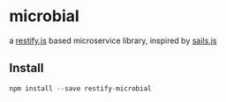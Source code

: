 # microbial
a [restify.js](http://restify.com) based microservice library, inspired by [sails.js](http://sailsjs.org)

## Install
```javascript
npm install --save restify-microbial
```